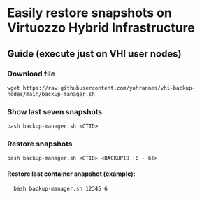 # Easily restore snapshots on Virtuozzo Hybrid Infrastructure

## Guide (execute just on VHI user nodes)

### **Download file**

  ```wget https://raw.githubusercontent.com/yohrannes/vhi-backup-nodes/main/backup-manager.sh```

### **Show last seven snapshots**

  ```bash backup-manager.sh <CTID>```

### **Restore snapshots**

  ```bash backup-manager.sh <CTID> <BACKUPID [0 - 6]>```

####  **Restore last container snapshot (example):**

      bash backup-manager.sh 12345 6
